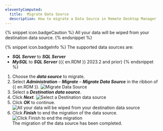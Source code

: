 ```yaml
---
eleventyComputed:
  title:  Migrate Data Source
  description: How to migrate a Data Source in Remote Desktop Manager
---
```


   {% snippet icon.badgeCaution %}
   All your data will be wiped from your destination data source.
   {% endsnippet %}   

   {% snippet icon.badgeInfo %}
The supported data sources are:
* ***SQL Server*** to ***SQL Server*** 
* ***MySQL*** to ***SQL Server*** ({{ en.RDM }} 2023.2 and prior)
   {% endsnippet %} 

1. Choose the ***data source*** to migrate.
1. Select ***Administration*** – ***Migrate*** – ***Migrate Data Source*** in the ribbon of {{ en.RDM }}.
![Migrate Data Source](https://webdevolutions.blob.core.windows.net/docs/en/rdm/windows/RDMWin6181_2023_3.png) 
1. Select a ***Destination data source***.
1. Click ***Next***.
![Select a Destination data source](https://webdevolutions.blob.core.windows.net/docs/en/rdm/windows/RDMWin6182_2023_3.png) 
1. Click ***OK*** to continue.
![All your data will be wiped from your destination data source](https://webdevolutions.blob.core.windows.net/docs/en/rdm/windows/RDMWin6185_2023_3.png)   
1. Click ***Finish*** to end the migration of the data source.
![Click Finish to end the migration](https://webdevolutions.blob.core.windows.net/docs/en/rdm/windows/RDMWin6186_2023_3.png)   
The migration of the data source has been completed.